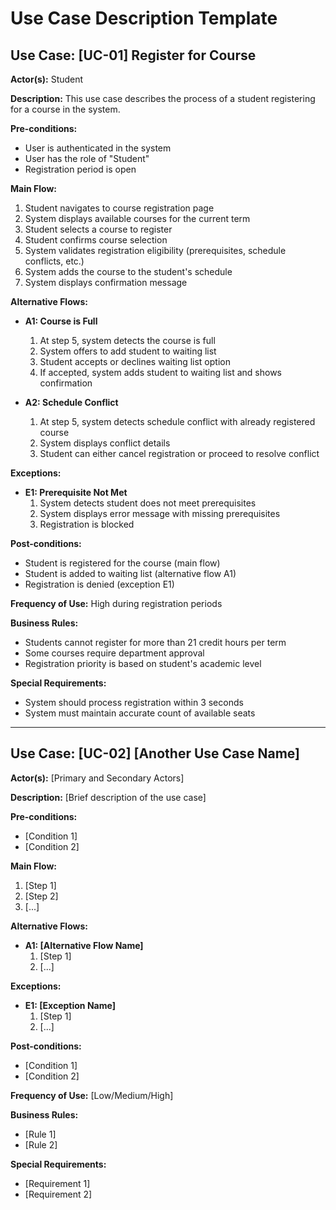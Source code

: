 # Use Case Description Template

## Use Case: [UC-01] Register for Course

**Actor(s):** Student

**Description:** This use case describes the process of a student registering for a course in the system.

**Pre-conditions:**
- User is authenticated in the system
- User has the role of "Student"
- Registration period is open

**Main Flow:**
1. Student navigates to course registration page
2. System displays available courses for the current term
3. Student selects a course to register
4. Student confirms course selection
5. System validates registration eligibility (prerequisites, schedule conflicts, etc.)
6. System adds the course to the student's schedule
7. System displays confirmation message

**Alternative Flows:**
- **A1: Course is Full**
   1. At step 5, system detects the course is full
   2. System offers to add student to waiting list
   3. Student accepts or declines waiting list option
   4. If accepted, system adds student to waiting list and shows confirmation

- **A2: Schedule Conflict**
   1. At step 5, system detects schedule conflict with already registered course
   2. System displays conflict details
   3. Student can either cancel registration or proceed to resolve conflict

**Exceptions:**
- **E1: Prerequisite Not Met**
   1. System detects student does not meet prerequisites
   2. System displays error message with missing prerequisites
   3. Registration is blocked

**Post-conditions:**
- Student is registered for the course (main flow)
- Student is added to waiting list (alternative flow A1)
- Registration is denied (exception E1)

**Frequency of Use:** High during registration periods

**Business Rules:**
- Students cannot register for more than 21 credit hours per term
- Some courses require department approval
- Registration priority is based on student's academic level

**Special Requirements:**
- System should process registration within 3 seconds
- System must maintain accurate count of available seats

---

## Use Case: [UC-02] [Another Use Case Name]

**Actor(s):** [Primary and Secondary Actors]

**Description:** [Brief description of the use case]

**Pre-conditions:**
- [Condition 1]
- [Condition 2]

**Main Flow:**
1. [Step 1]
2. [Step 2]
3. [...]

**Alternative Flows:**
- **A1: [Alternative Flow Name]**
   1. [Step 1]
   2. [...]

**Exceptions:**
- **E1: [Exception Name]**
   1. [Step 1]
   2. [...]

**Post-conditions:**
- [Condition 1]
- [Condition 2]

**Frequency of Use:** [Low/Medium/High]

**Business Rules:**
- [Rule 1]
- [Rule 2]

**Special Requirements:**
- [Requirement 1]
- [Requirement 2]
